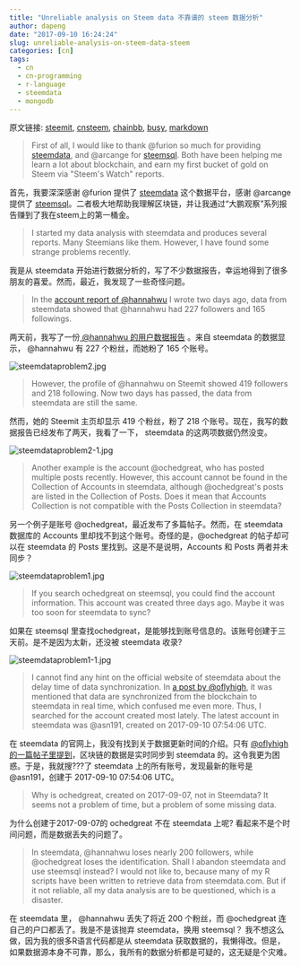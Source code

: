 ```yaml
---
title: "Unreliable analysis on Steem data 不靠谱的 steem 数据分析"
author: dapeng
date: "2017-09-10 16:24:24"
slug: unreliable-analysis-on-steem-data-steem
categories: [cn]
tags: 
  - cn
  - cn-programming
  - r-language
  - steemdata
  - mongodb
---
```


原文链接: [steemit](https://steemit.com/cn/@dapeng/unreliable-analysis-on-steem-data-steem), [cnsteem](https://cnsteem.com/cn/@dapeng/unreliable-analysis-on-steem-data-steem), [chainbb](https://chainbb.com/cn/@dapeng/unreliable-analysis-on-steem-data-steem), [busy](https://busy.org/cn/@dapeng/unreliable-analysis-on-steem-data-steem), [markdown](https://raw.githubusercontent.com/pzhaonet/steem_mirror/master/content/post/unreliable-analysis-on-steem-data-steem.md)

> First of all, I would like to thank @furion so much for providing [steemdata](https://steemdata.com/), and @arcange for [steemsql](http://steemsql.com/). Both have been helping me learn a lot about blockchain, and earn my first bucket of gold on Steem via "Steem's Watch" reports.


首先，我要深深感谢 @furion 提供了 [steemdata](https://steemdata.com/) 这个数据平台，感谢 @arcange 提供了 [steemsql](http://steemsql.com/)。二者极大地帮助我理解区块链，并让我通过“大鹏观察”系列报告赚到了我在steem上的第一桶金。


> I started my data analysis with steemdata and produces several reports. Many Steemians like them. However, I have found some strange problems recently.


我是从 steemdata 开始进行数据分析的，写了不少数据报告，幸运地得到了很多朋友的喜爱。然而，最近，我发现了一些奇怪问题。


> In the [account report of @hannahwu](https://steemit.com/cn/@dapeng/steem-hannahwu) I wrote two days ago, data from steemdata showed that @hannahwu had 227 followers and 165 followings.


两天前，我写了一份[ @hannahwu 的用户数据报告](https://steemit.com/cn/@dapeng/steem-hannahwu) 。来自 steemdata 的数据显示， @hannahwu 有 227 个粉丝，而她粉了 165 个账号。


![steemdataproblem2.jpg](https://steemitimages.com/DQmfThhbvG1hN6Y1SiiiWXfJYLbGwwVCJMADExzAjn9dxBj/steemdataproblem2.jpg)


> However, the profile of @hannahwu on Steemit showed 419 followers and 218  following. Now two days has passed, the data from steemdata are still the same. 


然而，她的 Steemit 主页却显示 419 个粉丝，粉了 218 个账号。现在，我写的数据报告已经发布了两天，我看了一下， steemdata 的这两项数据仍然没变。


![steemdataproblem2-1.jpg](https://steemitimages.com/DQmXxF7SukEoaTTYLJnMq9idc84KTYaPcA5GPJJxasK9gMu/steemdataproblem2-1.jpg)


> Another example is the account @ochedgreat, who has posted multiple posts recently. However, this account cannot be found in the Collection  of Accounts in steemdata, although @ochedgreat's posts are listed in the Collection of Posts. Does it mean that Accounts Collection is not compatible with the Posts Collection in steemdata?


另一个例子是账号 @ochedgreat，最近发布了多篇帖子。然而，在 steemdata  数据库的 Accounts 里却找不到这个账号。奇怪的是，@ochedgreat 的帖子却可以在 steemdata 的 Posts 里找到。这是不是说明，Accounts 和 Posts 两者并未同步？


![steemdataproblem1.jpg](https://steemitimages.com/DQmZZzsYYJrYknBNhAUtLtn5jf2PS4MeP9TdVWKftRYqSRG/steemdataproblem1.jpg)


> If you search ochedgreat on steemsql, you could find the account information. This account was created three days ago. Maybe it was too soon for steemdata to sync? 


如果在 steemsql 里查找ochedgreat，是能够找到账号信息的。该账号创建于三天前。是不是因为太新，还没被 steemdata 收录? 


![steemdataproblem1-1.jpg](https://steemitimages.com/DQmNmxbkbS1QSD7wsCSMe2iDrmyYXJNjJCocJmDPFRJtjDY/steemdataproblem1-1.jpg)


> I cannot find any hint on the official website of steemdata about the delay time of data synchronization. In [a post by @oflyhigh](https://steemit.com/cn/@oflyhigh/steemdata), it was mentioned that data are synchronized from the blockchain to steemdata in real time, which confused me even more.  Thus, I searched for the account created most lately.  The latest account in steemdata was @asn191, created on 2017-09-10 07:54:06 UTC. 


在 steemdata 的官网上，我没有找到关于数据更新时间的介绍。只有 [@oflyhigh 的一篇帖子里提到](https://steemit.com/cn/@oflyhigh/steemdata)，区块链的数据是实时同步到 steemdata 的。这令我更为困惑。于是，我就搜???了 steemdata 上的所有账号，发现最新的账号是 @asn191，创建于 2017-09-10 07:54:06 UTC。


> Why is ochedgreat, created on 2017-09-07, not in Steemdata? It seems not  a problem of time, but a problem of some missing data.


为什么创建于2017-09-07的 ochedgreat 不在 steemdata 上呢? 看起来不是个时间问题，而是数据丢失的问题了。


> In steemdata, @hannahwu loses nearly 200 followers, while @ochedgreat loses the identification. Shall I abandon steemdata and use steemsql instead? I would not like to, because many of my R scripts have been written to retrieve data from steemdata.com. But if it not reliable, all my data analysis are to be questioned, which is a disaster. 


在 steemdata 里， @hannahwu 丢失了将近 200 个粉丝，而 @ochedgreat 连自己的户口都丢了。我是不是该抛弃 steemdata，换用 steemsql？ 我不想这么做，因为我的很多R语言代码都是从 steemdata 获取数据的，我懒得改。但是，如果数据源本身不可靠，那么，我所有的数据分析都是可疑的，这无疑是个灾难。
